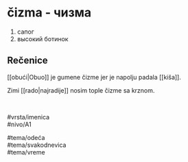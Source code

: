 # čizma - чизма

1. сапог  
2. высокий ботинок

## Rečenice

[[obući|Obuo]] je gumene čizme jer je napolju padala [[kiša]].

Zimi [[rado|najradije]] nosim tople čizme sa krznom.

<br>

#vrsta/imenica  
#nivo/A1  

#tema/odeća  
#tema/svakodnevica  
#tema/vreme
